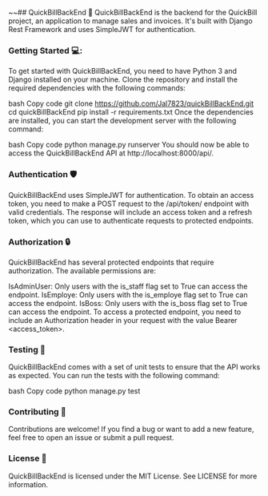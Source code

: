 ~~## QuickBillBackEnd 🚀
QuickBillBackEnd is the backend for the QuickBill project, an application to manage sales and invoices. It's built with Django Rest Framework and uses SimpleJWT for authentication.

### Getting Started 💻:
To get started with QuickBillBackEnd, you need to have Python 3 and Django installed on your machine. Clone the repository and install the required dependencies with the following commands:

bash
Copy code
git clone https://github.com/Jal7823/quickBillBackEnd.git
cd quickBillBackEnd
pip install -r requirements.txt
Once the dependencies are installed, you can start the development server with the following command:

bash
Copy code
python manage.py runserver
You should now be able to access the QuickBillBackEnd API at http://localhost:8000/api/.

### Authentication 🛡️
QuickBillBackEnd uses SimpleJWT for authentication. To obtain an access token, you need to make a POST request to the /api/token/ endpoint with valid credentials. The response will include an access token and a refresh token, which you can use to authenticate requests to protected endpoints.

### Authorization 🔒
QuickBillBackEnd has several protected endpoints that require authorization. The available permissions are:

IsAdminUser: Only users with the is_staff flag set to True can access the endpoint.
IsEmploye: Only users with the is_employe flag set to True can access the endpoint.
IsBoss: Only users with the is_boss flag set to True can access the endpoint.
To access a protected endpoint, you need to include an Authorization header in your request with the value Bearer <access_token>.

### Testing 🚦
QuickBillBackEnd comes with a set of unit tests to ensure that the API works as expected. You can run the tests with the following command:

bash
Copy code
python manage.py test

### Contributing 🤝
Contributions are welcome! If you find a bug or want to add a new feature, feel free to open an issue or submit a pull request.

### License 📔
QuickBillBackEnd is licensed under the MIT License. See LICENSE for more information.
